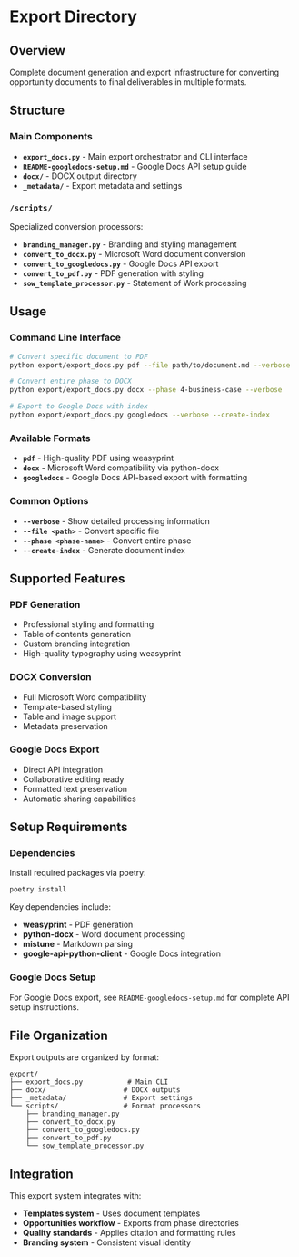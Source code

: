 # Export Directory

## Overview
Complete document generation and export infrastructure for converting opportunity documents to final deliverables in multiple formats.

## Structure

### Main Components
- **`export_docs.py`** - Main export orchestrator and CLI interface
- **`README-googledocs-setup.md`** - Google Docs API setup guide
- **`docx/`** - DOCX output directory
- **`_metadata/`** - Export metadata and settings

### `/scripts/`
Specialized conversion processors:
- **`branding_manager.py`** - Branding and styling management
- **`convert_to_docx.py`** - Microsoft Word document conversion
- **`convert_to_googledocs.py`** - Google Docs API export
- **`convert_to_pdf.py`** - PDF generation with styling
- **`sow_template_processor.py`** - Statement of Work processing

## Usage

### Command Line Interface
```bash
# Convert specific document to PDF
python export/export_docs.py pdf --file path/to/document.md --verbose

# Convert entire phase to DOCX
python export/export_docs.py docx --phase 4-business-case --verbose

# Export to Google Docs with index
python export/export_docs.py googledocs --verbose --create-index
```

### Available Formats
- **`pdf`** - High-quality PDF using weasyprint
- **`docx`** - Microsoft Word compatibility via python-docx
- **`googledocs`** - Google Docs API-based export with formatting

### Common Options
- **`--verbose`** - Show detailed processing information
- **`--file <path>`** - Convert specific file
- **`--phase <phase-name>`** - Convert entire phase
- **`--create-index`** - Generate document index

## Supported Features

### PDF Generation
- Professional styling and formatting
- Table of contents generation
- Custom branding integration
- High-quality typography using weasyprint

### DOCX Conversion
- Full Microsoft Word compatibility
- Template-based styling
- Table and image support
- Metadata preservation

### Google Docs Export
- Direct API integration
- Collaborative editing ready
- Formatted text preservation
- Automatic sharing capabilities

## Setup Requirements

### Dependencies
Install required packages via poetry:
```bash
poetry install
```

Key dependencies include:
- **weasyprint** - PDF generation
- **python-docx** - Word document processing
- **mistune** - Markdown parsing
- **google-api-python-client** - Google Docs integration

### Google Docs Setup
For Google Docs export, see `README-googledocs-setup.md` for complete API setup instructions.

## File Organization

Export outputs are organized by format:
```
export/
├── export_docs.py           # Main CLI
├── docx/                   # DOCX outputs
├── _metadata/              # Export settings
└── scripts/                # Format processors
    ├── branding_manager.py
    ├── convert_to_docx.py
    ├── convert_to_googledocs.py
    ├── convert_to_pdf.py
    └── sow_template_processor.py
```

## Integration

This export system integrates with:
- **Templates system** - Uses document templates
- **Opportunities workflow** - Exports from phase directories
- **Quality standards** - Applies citation and formatting rules
- **Branding system** - Consistent visual identity
